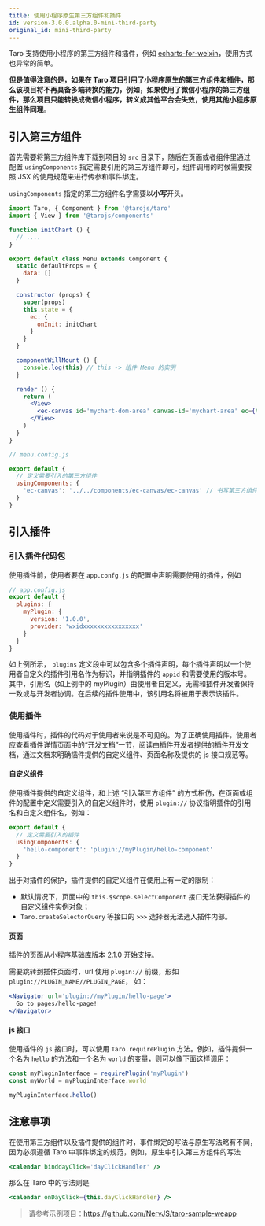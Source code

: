 ```yaml
---
title: 使用小程序原生第三方组件和插件
id: version-3.0.0.alpha.0-mini-third-party
original_id: mini-third-party
---
```


Taro 支持使用小程序的第三方组件和插件，例如 [echarts-for-weixin](https://github.com/ecomfe/echarts-for-weixin)，使用方式也异常的简单。

**但是值得注意的是，如果在 Taro 项目引用了小程序原生的第三方组件和插件，那么该项目将不再具备多端转换的能力，例如，如果使用了微信小程序的第三方组件，那么项目只能转换成微信小程序，转义成其他平台会失效，使用其他小程序原生组件同理**。

## 引入第三方组件

首先需要将第三方组件库下载到项目的 `src` 目录下，随后在页面或者组件里通过配置 `usingComponents` 指定需要引用的第三方组件即可，组件调用的时候需要按照 JSX 的使用规范来进行传参和事件绑定。

`usingComponents` 指定的第三方组件名字需要以**小写**开头。

```jsx
import Taro, { Component } from '@tarojs/taro'
import { View } from '@tarojs/components'

function initChart () {
  // ....
}

export default class Menu extends Component {
  static defaultProps = {
    data: []
  }

  constructor (props) {
    super(props)
    this.state = {
      ec: {
        onInit: initChart
      }
    }
  }

  componentWillMount () {
    console.log(this) // this -> 组件 Menu 的实例
  }

  render () {
    return (
      <View>
        <ec-canvas id='mychart-dom-area' canvas-id='mychart-area' ec={this.state.ec}></ec-canvas>
      </View>
    )
  }
}

// menu.config.js

export default {
  // 定义需要引入的第三方组件
  usingComponents: {
    'ec-canvas': '../../components/ec-canvas/ec-canvas' // 书写第三方组件的相对路径
  }
}
```

## 引入插件

### 引入插件代码包

使用插件前，使用者要在 `app.confg.js` 的配置中声明需要使用的插件，例如

```jsx
// app.config.js
export default {
  plugins: {
    myPlugin: {
      version: '1.0.0',
      provider: 'wxidxxxxxxxxxxxxxxxx'
    }
  }
}
```

如上例所示， `plugins` 定义段中可以包含多个插件声明，每个插件声明以一个使用者自定义的插件引用名作为标识，并指明插件的 `appid` 和需要使用的版本号。其中，引用名（如上例中的 myPlugin）由使用者自定义，无需和插件开发者保持一致或与开发者协调。在后续的插件使用中，该引用名将被用于表示该插件。

### 使用插件

使用插件时，插件的代码对于使用者来说是不可见的。为了正确使用插件，使用者应查看插件详情页面中的“开发文档”一节，阅读由插件开发者提供的插件开发文档，通过文档来明确插件提供的自定义组件、页面名称及提供的 js 接口规范等。

#### 自定义组件

使用插件提供的自定义组件，和上述 “引入第三方组件” 的方式相仿，在页面或组件的配置中定义需要引入的自定义组件时，使用 `plugin://` 协议指明插件的引用名和自定义组件名，例如：

```js
export default {
  // 定义需要引入的插件
  usingComponents: {
    'hello-component': 'plugin://myPlugin/hello-component'
  }
}
```

出于对插件的保护，插件提供的自定义组件在使用上有一定的限制：

- 默认情况下，页面中的 `this.$scope.selectComponent` 接口无法获得插件的自定义组件实例对象；
- `Taro.createSelectorQuery` 等接口的 `>>>` 选择器无法选入插件内部。

#### 页面

插件的页面从小程序基础库版本 2.1.0 开始支持。

需要跳转到插件页面时，url 使用 `plugin://` 前缀，形如 `plugin://PLUGIN_NAME//PLUGIN_PAGE`， 如：

```jsx
<Navigator url='plugin://myPlugin/hello-page'>
  Go to pages/hello-page!
</Navigator>
```

#### js 接口

使用插件的 `js` 接口时，可以使用 `Taro.requirePlugin` 方法。例如，插件提供一个名为 `hello` 的方法和一个名为 `world` 的变量，则可以像下面这样调用：

```js
const myPluginInterface = requirePlugin('myPlugin')
const myWorld = myPluginInterface.world

myPluginInterface.hello()
```

## 注意事项

在使用第三方组件以及插件提供的组件时，事件绑定的写法与原生写法略有不同，因为必须遵循 Taro 中事件绑定的规范，例如，原生中引入第三方组件的写法

```jsx
<calendar binddayClick='dayClickHandler' />
```

那么在 Taro 中的写法则是

```jsx
<calendar onDayClick={this.dayClickHandler} />
```

> 请参考示例项目：https://github.com/NervJS/taro-sample-weapp
